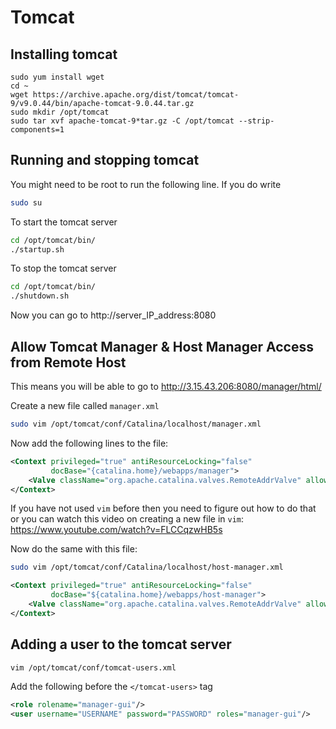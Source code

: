 # Tomcat



## Installing tomcat



```
sudo yum install wget
cd ~
wget https://archive.apache.org/dist/tomcat/tomcat-9/v9.0.44/bin/apache-tomcat-9.0.44.tar.gz
sudo mkdir /opt/tomcat
sudo tar xvf apache-tomcat-9*tar.gz -C /opt/tomcat --strip-components=1
```



## Running and stopping tomcat

You might need to be root to run the following line. If you do write 

```bash
sudo su
```



To start the tomcat server

```bash
cd /opt/tomcat/bin/
./startup.sh
```



To stop the tomcat server

```bash
cd /opt/tomcat/bin/
./shutdown.sh
```



Now you can go to http://server_IP_address:8080



## Allow Tomcat Manager & Host Manager Access from Remote Host

This means you will be able to go to http://3.15.43.206:8080/manager/html/



Create a new file called `manager.xml` 

```bash
sudo vim /opt/tomcat/conf/Catalina/localhost/manager.xml
```

Now add the following lines to the file:

```xml
<Context privileged="true" antiResourceLocking="false" 
         docBase="{catalina.home}/webapps/manager">
    <Valve className="org.apache.catalina.valves.RemoteAddrValve" allow="^.*$" />
</Context>
```

If you have not used `vim` before then you need to figure out how to do that or you can watch this video on creating a new file in `vim`: https://www.youtube.com/watch?v=FLCCqzwHB5s



Now do the same with this file:

```bash
sudo vim /opt/tomcat/conf/Catalina/localhost/host-manager.xml
```

```xml
<Context privileged="true" antiResourceLocking="false" 
         docBase="${catalina.home}/webapps/host-manager">
    <Valve className="org.apache.catalina.valves.RemoteAddrValve" allow="^.*$" />
</Context>
```



## Adding a user to the tomcat server



```bash
vim /opt/tomcat/conf/tomcat-users.xml
```

Add the following before  the `</tomcat-users>` tag

```xml
<role rolename="manager-gui"/>
<user username="USERNAME" password="PASSWORD" roles="manager-gui"/>
```



